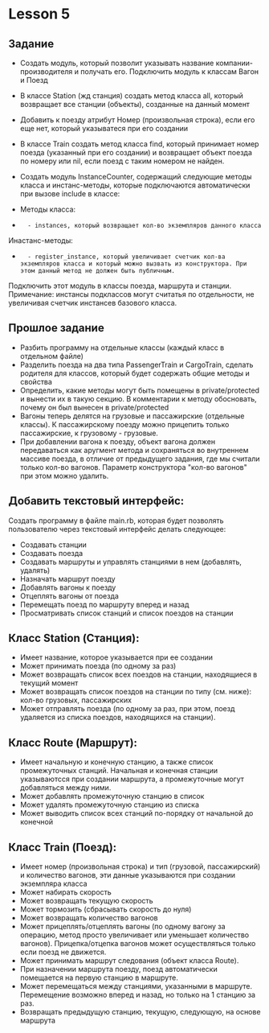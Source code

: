 # Lesson 5

## Задание

* Создать модуль, который позволит указывать название компании-производителя и получать его. Подключить модуль к классам Вагон и Поезд
* В классе Station (жд станция) создать метод класса all, который возвращает все станции (объекты), созданные на данный момент
* Добавить к поезду атрибут Номер (произвольная строка), если его еще нет, который указыватеся при его создании
* В классе Train создать метод класса find, который принимает номер поезда (указанный при его создании) и возвращает объект поезда по номеру или nil, если поезд с таким номером не найден.

* Создать модуль InstanceCounter, содержащий следующие методы класса и инстанс-методы, которые подключаются автоматически при вызове include в классе:
* Методы класса:
*       - instances, который возвращает кол-во экземпляров данного класса
Инастанс-методы:
*       - register_instance, который увеличивает счетчик кол-ва экземпляров класса и который можно вызвать из конструктора. При этом данный метод не должен быть публичным.
Подключить этот модуль в классы поезда, маршрута и станции.
Примечание: инстансы подклассов могут считатья по отдельности, не увеличивая счетчик инстансев базового класса.


## Прошлое задание

* Разбить программу на отдельные классы (каждый класс в отдельном файле)
* Разделить поезда на два типа PassengerTrain и CargoTrain, сделать родителя для классов, который будет содержать общие методы и свойства
* Определить, какие методы могут быть помещены в private/protected и вынести их в такую секцию. В комментарии к методу обосновать, почему он был вынесен в private/protected
* Вагоны теперь делятся на грузовые и пассажирские (отдельные классы). К пассажирскому поезду можно прицепить только пассажирские, к грузовому - грузовые.
* При добавлении вагона к поезду, объект вагона должен передаваться как аругмент метода и сохраняться во внутреннем массиве поезда, в отличие от предыдущего задания, где мы считали только кол-во вагонов. Параметр конструктора "кол-во вагонов" при этом можно удалить.

## Добавить текстовый интерфейс:

Создать программу в файле main.rb, которая будет позволять пользователю через текстовый интерфейс делать следующее:
* Создавать станции
* Создавать поезда
* Создавать маршруты и управлять станциями в нем (добавлять, удалять)
* Назначать маршрут поезду
* Добавлять вагоны к поезду
* Отцеплять вагоны от поезда
* Перемещать поезд по маршруту вперед и назад
* Просматривать список станций и список поездов на станции


## Класс Station (Станция):
* Имеет название, которое указывается при ее создании
* Может принимать поезда (по одному за раз)
* Может возвращать список всех поездов на станции, находящиеся в текущий момент
* Может возвращать список поездов на станции по типу (см. ниже): кол-во грузовых, пассажирских
* Может отправлять поезда (по одному за раз, при этом, поезд удаляется из списка поездов, находящихся на станции).

## Класс Route (Маршрут):
* Имеет начальную и конечную станцию, а также список промежуточных станций. Начальная и конечная станции указываютсся при создании маршрута, а промежуточные могут добавляться между ними.
* Может добавлять промежуточную станцию в список
* Может удалять промежуточную станцию из списка
* Может выводить список всех станций по-порядку от начальной до конечной

## Класс Train (Поезд):
* Имеет номер (произвольная строка) и тип (грузовой, пассажирский) и количество вагонов, эти данные указываются при создании экземпляра класса
* Может набирать скорость
* Может возвращать текущую скорость
* Может тормозить (сбрасывать скорость до нуля)
* Может возвращать количество вагонов
* Может прицеплять/отцеплять вагоны (по одному вагону за операцию, метод просто увеличивает или уменьшает количество вагонов). Прицепка/отцепка вагонов может осуществляться только если поезд не движется.
* Может принимать маршрут следования (объект класса Route).
* При назначении маршрута поезду, поезд автоматически помещается на первую станцию в маршруте.
* Может перемещаться между станциями, указанными в маршруте. Перемещение возможно вперед и назад, но только на 1 станцию за раз.
* Возвращать предыдущую станцию, текущую, следующую, на основе маршрута
